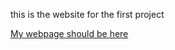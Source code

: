 this is the website for the first project 


















[My webpage should be here](https://amoghthungathurti.github.io/projects-on-websites-2.0/motherboard.html)
